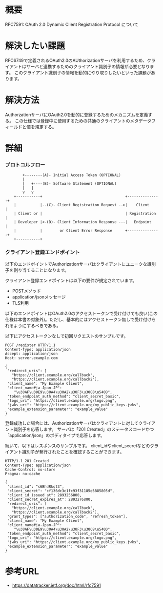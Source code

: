 # 概要
RFC7591: OAuth 2.0 Dynamic Client Registration Protocol
について

# 解決したい課題
RFC6749で定義されるOAuth2.0のAUthorizationサーバを利用するため、クライアントはサーバと連携するためのクライアント識別子の情報が必要となります。
このクライアント識別子の情報を動的にやり取りしたいといった課題があります。

# 解決方法
AuthorzationサーバにOAuth2.0を動的に登録するためのメカニズムを定義する。
この仕様では登録中に使用するための共通のクライアントのメタデータフィールドと値を規定する。

# 詳細

### プロトコルフロー
```
        +--------(A)- Initial Access Token (OPTIONAL)
        |
        |   +----(B)- Software Statement (OPTIONAL)
        |   |
        v   v
    +-----------+                                      +---------------+
    |           |--(C)- Client Registration Request -->|    Client     |
    | Client or |                                      | Registration  |
    | Developer |<-(D)- Client Information Response ---|   Endpoint    |
    |           |        or Client Error Response      +---------------+
    +-----------+
```


### クライアント登録エンドポイント

以下のエンドポイントでAuthorizationサーバはクライアントにユニークな識別子を割り当てることになります。

クライアント登録エンドポイントは以下の要件が規定されています。
- POSTメソッド
- application/jsonメッセージ
- TLS利用

以下のエンドポイントはOAuth2.0のアクセストークンで受け付けても良い(この仕様は本書の対象外)。ただし、基本的にはアクセストークン無しで受け付けられるようにするべきである。

以下にアクセストークンなしで初回リクエストのサンプルです。
```
POST /register HTTP/1.1
Content-Type: application/json
Accept: application/json
Host: server.example.com

{
 "redirect_uris": [
   "https://client.example.org/callback",
   "https://client.example.org/callback2"],
 "client_name": "My Example Client",
 "client_name#ja-Jpan-JP":
    "\u30AF\u30E9\u30A4\u30A2\u30F3\u30C8\u540D",
 "token_endpoint_auth_method": "client_secret_basic",
 "logo_uri": "https://client.example.org/logo.png",
 "jwks_uri": "https://client.example.org/my_public_keys.jwks",
 "example_extension_parameter": "example_value"
}
```

登録成功した場合には、Authorizationサーバはクライアントに対してクライアント識別子を応答します。
サーバは「201 Created」のステータスコードかつ「application/json」のボディタイプで応答します。


続いて、以下はレスポンスのサンプルです。
client_idやclient_secretなどのクライアント識別子が発行されたことを確認することができます。
```
HTTP/1.1 201 Created
Content-Type: application/json
Cache-Control: no-store
Pragma: no-cache

{
 "client_id": "s6BhdRkqt3",
 "client_secret": "cf136dc3c1fc93f31185e5885805d",
 "client_id_issued_at": 2893256800,
 "client_secret_expires_at": 2893276800,
 "redirect_uris": [
   "https://client.example.org/callback",
   "https://client.example.org/callback2"],
 "grant_types": ["authorization_code", "refresh_token"],
 "client_name": "My Example Client",
 "client_name#ja-Jpan-JP":
    "\u30AF\u30E9\u30A4\u30A2\u30F3\u30C8\u540D",
 "token_endpoint_auth_method": "client_secret_basic",
 "logo_uri": "https://client.example.org/logo.png",
 "jwks_uri": "https://client.example.org/my_public_keys.jwks",
 "example_extension_parameter": "example_value"
}
```


# 参考URL
- https://datatracker.ietf.org/doc/html/rfc7591
